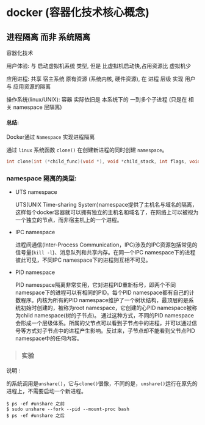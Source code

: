 # docker (容器化技术核心概念)

## 进程隔离 而非 系统隔离

 容器化技术

 用户体验: 与 启动虚拟机系统 类型, 但是 比虚拟机启动快,占用资源比 虚拟机少

 应用进程: 共享 宿主系统 原有资源 (系统内核, 硬件资源), 在 进程 层级 实现 用户与 应用资源的隔离
 
 操作系统(linux/UNIX):  容器 实际依旧是 本系统下的 一到多个子进程 (只是在 相关 namespace 层隔离)  

#### 总结:

 Docker通过 `Namespace` 实现进程隔离

 通过 `linux` 系统函数 `clone()` 在创建新进程的同时创建 `namespace`。

```c
int clone(int (*child_func)(void *), void *child_stack, int flags, void *arg);
```

### namespace 隔离的类型:

- UTS namespace 

  UTS(UNIX Time-sharing System)namespace提供了主机名与域名的隔离，这样每个docker容器就可以拥有独立的主机名和域名了，在网络上可以被视为一个独立的节点，而非宿主机上的一个进程。

- IPC namespace

  进程间通信(Inter-Process Communication，IPC)涉及的IPC资源包括常见的信号量(`kill -l`)、消息队列和共享内存。在同一个IPC namespace下的进程彼此可见，不同IPC namespace下的进程则互相不可见。

- PID namespace

  PID namespace隔离非常实用，它对进程PID重新标号，即两个不同namespace下的进程可以有相同的PID。每个PID namespace都有自己的计数程序。内核为所有的PID namespace维护了一个树状结构，最顶层的是系统初始时创建的，被称为root namespace，它创建的心PID namespace被称为child namespace(树的子节点)。
通过这种方式，不同的PID namespace会形成一个层级体系。所属的父节点可以看到子节点中的进程，并可以通过信号等方式对子节点中的进程产生影响。反过来，子节点却不能看到父节点PID namespace中的任何内容。

> ### 实验

说明 : 

的系统调用是`unshare()`，它与`clone()`很像，不同的是，`unshare()`运行在原先的进程上，不需要启动一个新进程。

```shell
$ ps -ef #unshare 之前
$ sudo unshare --fork --pid --mount-proc bash
$ ps -ef #unshare 之后
```